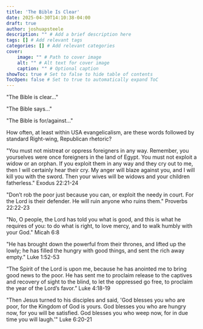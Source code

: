 ```yaml
---
title: 'The Bible Is Clear'
date: 2025-04-30T14:10:38-04:00
draft: true
author: joshuapsteele
description: "" # Add a brief description here
tags: [] # Add relevant tags
categories: [] # Add relevant categories
cover:
    image: "" # Path to cover image
    alt: "" # Alt text for cover image
    caption: "" # Optional caption
showToc: true # Set to false to hide table of contents
TocOpen: false # Set to true to automatically expand ToC
---
```


"The Bible is clear..." 

"The Bible says..."

"The Bible is for/against..."

How often, at least within USA evangelicalism, are these words followed by standard Right-wing, Republican rhetoric?

"You must not mistreat or oppress foreigners in any way. Remember, you yourselves were once foreigners in the land of Egypt. You must not exploit a widow or an orphan. If you exploit them in any way and they cry out to me, then I will certainly hear their cry. My anger will blaze against you, and I will kill you with the sword. Then your wives will be widows and your children fatherless." Exodus 22:21-24

"Don’t rob the poor just because you can, or exploit the needy in court. For the Lord is their defender. He will ruin anyone who ruins them." Proverbs 22:22-23

"No, O people, the Lord has told you what is good, and this is what he requires of you: to do what is right, to love mercy, and to walk humbly with your God." Micah 6:8

"He has brought down the powerful from their thrones, and lifted up the lowly; he has filled the hungry with good things, and sent the rich away empty." Luke 1:52-53

“The Spirit of the Lord is upon me, because he has anointed me to bring good news to the poor. He has sent me to proclaim release to the captives and recovery of sight to the blind, to let the oppressed go free, to proclaim the year of the Lord’s favor.” Luke 4:18-19

"Then Jesus turned to his disciples and said, 'God blesses you who are poor, for the Kingdom of God is yours. God blesses you who are hungry now, for you will be satisfied. God blesses you who weep now, for in due time you will laugh.'" Luke 6:20-21

